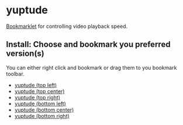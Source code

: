 # yuptude

[Bookmarklet][bookmarklet] for controlling video playback speed.


[bookmarklet]: https://en.wikipedia.org/wiki/Bookmarklet


## Install: Choose and bookmark you preferred version(s)
You can either right click and bookmark or drag them to you bookmark toolbar.

<ul>
  <li><a href="{{tl}}">yuptude (top left)</a></li>
  <li><a href="{{tc}}">yuptude (top center)</a></li>
  <li><a href="{{tr}}">yuptude (top right)</a></li>
  <li><a href="{{bl}}">yuptude (bottom left)</a></li>
  <li><a href="{{bc}}">yuptude (bottom center)</a></li>
  <li><a href="{{br}}">yuptude (bottom right)</a></li>
</ul>
